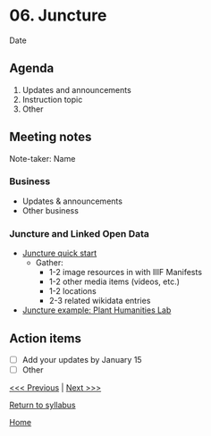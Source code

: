 # 06. Juncture

Date

## Agenda
1. Updates and announcements
2. Instruction topic
3. Other

## Meeting notes
Note-taker: Name

### Business
- Updates & announcements
- Other business

### Juncture and Linked Open Data
- [Juncture quick start](https://github.com/jstor-labs/juncture/wiki/Visual-Essay-Quick-Start)
  - Gather:
    - 1-2 image resources in with IIIF Manifests
    - 1-2 other media items (videos, etc.)
    - 1-2 locations
    - 2-3 related wikidata entries
- [Juncture example: Plant Humanities Lab](https://lab.plant-humanities.org/)


## Action items
- [ ] Add your updates by January 15
- [ ] Other

[<<< Previous](05-webpub.md) | [Next >>>]()

[Return to syllabus](../syllabus.md)

[Home](../README.md)
